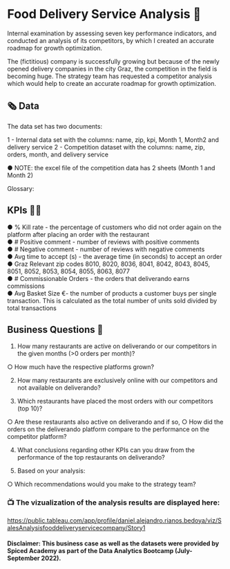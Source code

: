 # Food Delivery Service Analysis :motor_scooter:

Internal examination by assessing seven key performance indicators, and conducted an analysis of its competitors, by which I created an accurate roadmap for growth optimization.

The (fictitious) company is successfully growing but because of the newly opened delivery companies in the city Graz, the competition in the field is becoming huge. The strategy team has requested a competitor analysis which would help to create an accurate roadmap for growth optimization.

## :newspaper_roll: Data 

The data set has two documents:

1 - Internal data set with the columns: name, zip, kpi, Month 1, Month2 and delivery service
2 - Competition dataset with the columns: name, zip, orders, month, and delivery service

● NOTE: the excel file of the competition data has 2 sheets (Month 1 and Month 2)

Glossary:

## KPIs :climbing_man:

● % Kill rate - the percentage of customers who did not order again on the platform after placing an order with the restaurant                             
● # Positive comment - number of reviews with positive comments                                                                                             
● # Negative comment - number of reviews with negative comments                                                                                             
● Avg time to accept (s) - the average time (in seconds) to accept an order                                                                                 
● Graz Relevant zip codes 8010, 8020, 8036, 8041, 8042, 8043, 8045, 8051, 8052, 8053, 8054, 8055, 8063, 8077                                               
● # Commissionable Orders - the orders that deliverando earns commissions                                                                                  
● Avg Basket Size €- the number of products a customer buys per single transaction. This is calculated as the total number of units sold divided by total transactions

## Business Questions :compass:

1. How many restaurants are active on deliverando or our competitors in the given months (>0 orders per month)?

  ○ How much have the respective platforms grown?

2. How many restaurants are exclusively online with our competitors and not available on
deliverando?

3. Which restaurants have placed the most orders with our competitors (top 10)?

  ○ Are these restaurants also active on deliverando and if so,
  ○ How did the orders on the deliverando platform compare to the performance on the competitor platform?
  
4. What conclusions regarding other KPIs can you draw from the performance of the top restaurants on deliverando?

5. Based on your analysis:

  ○ Which recommendations would you make to the strategy team?
  
### :tv: The vizualization of the analysis results are displayed here:

https://public.tableau.com/app/profile/daniel.alejandro.rianos.bedoya/viz/SalesAnalysisfooddeliveryservicecompany/Story1

#### Disclaimer: This business case as well as the datasets were provided by Spiced Academy as part of the Data Analytics Bootcamp (July- September 2022).  


